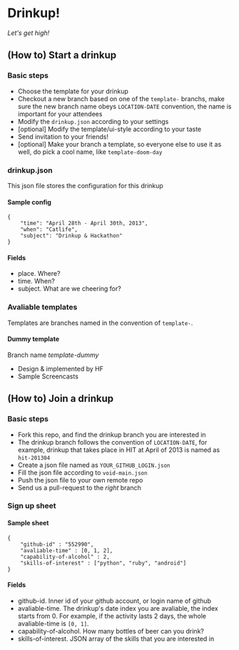 # Drinkup!
*Let's get high!*

## (How to) Start a drinkup
### Basic steps
- Choose the template for your drinkup
- Checkout a new branch based on one of the ```template-``` branchs, make sure the new branch name obeys ```LOCATION-DATE``` convention, the name is important for your attendees
- Modify the ```drinkup.json``` according to your settings
- [optional] Modify the template/ui-style according to your taste
- Send invitation to your friends!
- [optional] Make your branch a template, so everyone else to use it as well, do pick a cool name, like ```template-doom-day```

### drinkup.json
This json file stores the configuration for this drinkup

#### Sample config
    {
        "time": "April 28th - April 30th, 2013",
        "when": "Catlife",
        "subject": "Drinkup & Hackathon"
    }

#### Fields
- place. Where?
- time. When?
- subject. What are we cheering for?


### Avaliable templates
Templates are branches named in the convention of ```template-```.

#### Dummy template
Branch name *template-dummy*

- Design & implemented by HF
- Sample Screencasts


## (How to) Join a drinkup
### Basic steps
- Fork this repo, and find the drinkup branch you are interested in
- The drinkup branch follows the convention of ```LOCATION-DATE```, for example, drinkup that takes place in HIT at April of 2013 is named as ```hit-201304```
- Create a json file named as ```YOUR_GITHUB_LOGIN.json```
- Fill the json file according to ```void-main.json```
- Push the json file to your own remote repo
- Send us a pull-request to the *right* branch

### Sign up sheet
#### Sample sheet

    {
        "github-id" : "552990",
        "avaliable-time" : [0, 1, 2],
        "capability-of-alcohol" : 2,
        "skills-of-interest" : ["python", "ruby", "android"]
    }

#### Fields
- github-id. Inner id of your github account, or login name of github
- avaliable-time. The drinkup's date index you are avaliable, the index starts from 0. For example, if the activity lasts 2 days, the whole avaliable-time is `[0, 1]`.
- capability-of-alcohol. How many bottles of beer can you drink?
- skills-of-interest. JSON array of the skills that you are interested in
